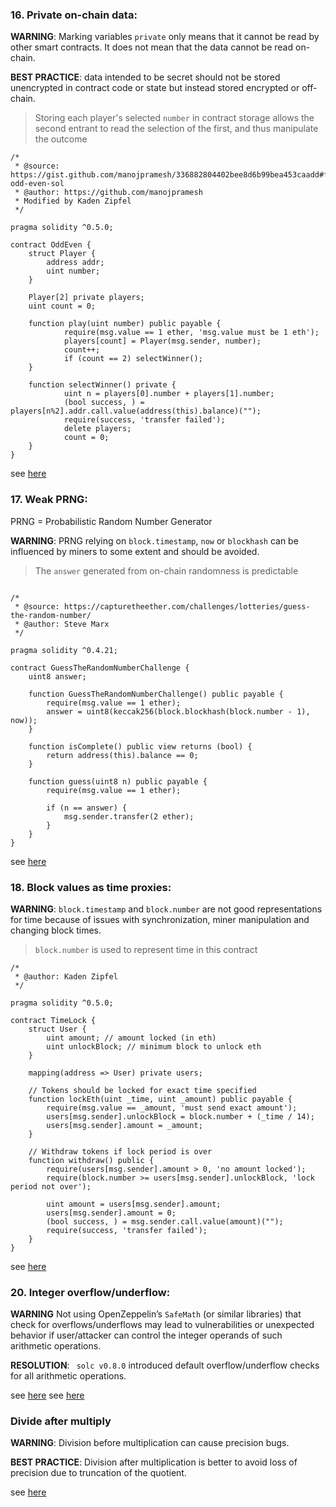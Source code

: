 
### 16. Private on-chain data:

**WARNING**: Marking variables `private` only means that it cannot be read by other smart contracts. It does not mean that the data cannot be read on-chain.

**BEST PRACTICE**: data intended to be secret should not be stored unencrypted in contract code or state but instead stored encrypted or off-chain.

> Storing each player's selected `number` in contract storage allows the second entrant to read the selection of the first, and thus manipulate the outcome

```solidity
/*
 * @source: https://gist.github.com/manojpramesh/336882804402bee8d6b99bea453caadd#file-odd-even-sol
 * @author: https://github.com/manojpramesh
 * Modified by Kaden Zipfel
 */

pragma solidity ^0.5.0;

contract OddEven {
    struct Player {
        address addr;
        uint number;
    }

    Player[2] private players;
    uint count = 0;

    function play(uint number) public payable {
            require(msg.value == 1 ether, 'msg.value must be 1 eth');
            players[count] = Player(msg.sender, number);
            count++;
            if (count == 2) selectWinner();
    }

    function selectWinner() private {
            uint n = players[0].number + players[1].number;
            (bool success, ) = players[n%2].addr.call.value(address(this).balance)("");
            require(success, 'transfer failed');
            delete players;
            count = 0;
    }
}
```

see [here](https://swcregistry.io/docs/SWC-136)

### 17. Weak PRNG:

PRNG = Probabilistic Random Number Generator

**WARNING**: PRNG relying on `block.timestamp`, `now` or `blockhash` can be influenced by miners to some extent and should be avoided.

> The `answer` generated from on-chain randomness is predictable

```solidity

/*
 * @source: https://capturetheether.com/challenges/lotteries/guess-the-random-number/
 * @author: Steve Marx
 */

pragma solidity ^0.4.21;

contract GuessTheRandomNumberChallenge {
    uint8 answer;

    function GuessTheRandomNumberChallenge() public payable {
        require(msg.value == 1 ether);
        answer = uint8(keccak256(block.blockhash(block.number - 1), now));
    }

    function isComplete() public view returns (bool) {
        return address(this).balance == 0;
    }

    function guess(uint8 n) public payable {
        require(msg.value == 1 ether);

        if (n == answer) {
            msg.sender.transfer(2 ether);
        }
    }
}
```

see [here](https://swcregistry.io/docs/SWC-120)

### 18. Block values as time proxies:

**WARNING**: `block.timestamp` and `block.number` are not good representations for time because of issues with synchronization, miner manipulation and changing block times.

> `block.number` is used to represent time in this contract

```solidity
/*
 * @author: Kaden Zipfel
 */

pragma solidity ^0.5.0;

contract TimeLock {
    struct User {
        uint amount; // amount locked (in eth)
        uint unlockBlock; // minimum block to unlock eth
    }

    mapping(address => User) private users;

    // Tokens should be locked for exact time specified
    function lockEth(uint _time, uint _amount) public payable {
        require(msg.value == _amount, 'must send exact amount');
        users[msg.sender].unlockBlock = block.number + (_time / 14);
        users[msg.sender].amount = _amount;
    }

    // Withdraw tokens if lock period is over
    function withdraw() public {
        require(users[msg.sender].amount > 0, 'no amount locked');
        require(block.number >= users[msg.sender].unlockBlock, 'lock period not over');

        uint amount = users[msg.sender].amount;
        users[msg.sender].amount = 0;
        (bool success, ) = msg.sender.call.value(amount)("");
        require(success, 'transfer failed');
    }
}
```

see [here](https://swcregistry.io/docs/SWC-116)

### 20. Integer overflow/underflow:

**WARNING** Not using OpenZeppelin’s `SafeMath` (or similar libraries) that check for overflows/underflows may lead to vulnerabilities or unexpected behavior if user/attacker can control the integer operands of such arithmetic operations.

**RESOLUTION**: ` solc v0.8.0` introduced default overflow/underflow checks for all arithmetic operations.

see [here](https://swcregistry.io/docs/SWC-101)
see [here](https://blog.soliditylang.org/2020/10/28/solidity-0.8.x-preview/)

### Divide after multiply

**WARNING**: Division before multiplication can cause precision bugs.

**BEST PRACTICE**: Division after multiplication is better to avoid loss of precision due to truncation of the quotient.

see [here]()
